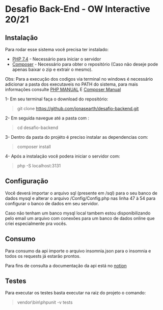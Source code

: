 # Desafio Back-End - OW Interactive 20/21

## Instalação
Para rodar esse sistema você precisa ter instalado:

- [PHP 7.4](https://www.php.net/downloads.php) - Necessário para iniciar o servidor
- [Composer](https://getcomposer.org/download)  - Necessário para obter o repositório (Caso não deseje pode apenas baixar o zip e extrair o mesmo).

Obs: Para a execução dos codigos via terminal no windows é necessário adicionar a pasta dos executaveis no PATH do sistema, para mais informações consulte [PHP MANUAL](https://www.php.net/manual/pt_BR/faq.installation.php#faq.installation.addtopath) E [Composer Manual](https://getcomposer.org/doc/00-intro.md#installation-windows)


1- Em seu terminal faça o download do repositório:
> git clone https://github.com/jonasearth/desafio-backend.git

2- Em seguida navegue até a pasta com :
> cd desafio-backend

3- Dentro da pasta do projéto é preciso instalar as dependencias com:
> composer install

4- Após a instalação você podera iniciar o servidor com:
> php -S localhost:3131

## Configuração 

Você deverá importar o arquivo sql (presente em /sql) para o seu banco de dados mysql e alterar o arquivo /Config/Config.php nas linha 47 à 54 para configurar o banco de dados em seu servidor.

Caso não tenham um banco mysql local tambem estou disponibilizando pelo email um arquivo com conexões para um banco de dados online que criei especialmente pra vocês.
## Consumo

Para consumo da api importe o arquivo insomnia.json para o insomnia e todos os requests já estarão prontos.

Para fins de consulta a documentação da api está no [notion](https://www.notion.so/Project-ddb1acb46dac490fbde5cb4dae872cee)

## Testes

Para executar os testes basta executar na raiz do projeto o comando:

> vendor\bin\phpunit -v tests

